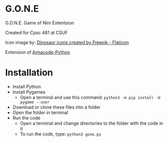 # G.O.N.E
G.O.N.E.
Game of Nim Extentsion

Created for Cpsc 481 at CSUF

Icon image by: <a href="https://www.flaticon.com/free-icons/dinosaur" title="dinosaur icons">Dinosaur icons created by Freepik - Flaticon</a> 

Extension of <a href = "https://github.com/aimacode/aima-python" title = "Aimacode-Python"> Aimacode-Python </a>

# Installation
* Install Python
* Install Pygames
  * Open a terminal and use this command: ```python3 -m pip install -U pygame --user```
* Download or clone these files into a folder
* Open the folder in terminal
* Run the code
  * Open a terminal and change directories to the folder with the code in it
  * To run the code, type: ```python3 gone.py```

